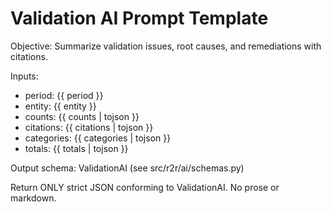 # Validation AI Prompt Template

Objective: Summarize validation issues, root causes, and remediations with citations.

Inputs:

- period: {{ period }}
- entity: {{ entity }}
- counts: {{ counts | tojson }}
- citations: {{ citations | tojson }}
- categories: {{ categories | tojson }}
- totals: {{ totals | tojson }}

Output schema: ValidationAI (see src/r2r/ai/schemas.py)

Return ONLY strict JSON conforming to ValidationAI. No prose or markdown.
